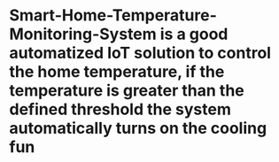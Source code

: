 # Smart-Home-Temperature-Monitoring-System is a good automatized IoT solution to control the home temperature, if the temperature is greater than the defined threshold the system automatically turns on the cooling fun
